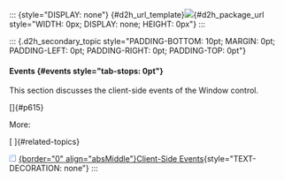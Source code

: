 ::: {style="DISPLAY: none"}
[](ms-xhelp:///?Id=d2h_url_template){#d2h_url_template}![](!package_url!){#d2h_package_url style="WIDTH: 0px; DISPLAY: none; HEIGHT: 0px"}
:::

::: {.d2h_secondary_topic style="PADDING-BOTTOM: 10pt; MARGIN: 0pt; PADDING-LEFT: 0pt; PADDING-RIGHT: 0pt; PADDING-TOP: 0pt"}
#### Events {#events style="tab-stops: 0pt"}

This section discusses the client-side events of the Window control.

[]{#p615} 

More:

[ ]{#related-topics}

[![](button.gif){border="0" align="absMiddle"}Client-Side Events](ms-xhelp:///?Id=83879e76-0523-4314-bb4f-b7f33721cd28){style="TEXT-DECORATION: none"}
:::
